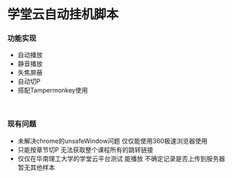 <h1>学堂云自动挂机脚本</h1>
    <h3>功能实现</h3>
    <ul>
        <li>自动播放</li>
        <li>静音播放</li>
        <li>失焦屏蔽</li>
        <li>自动切P</li>
        <li>搭配Tampermonkey使用</li>
    </ul>
    <br>
    <h3>现有问题</h3>
    <ul>
        <li>未解决chrome的unsafeWindow问题 仅仅能使用360极速浏览器使用</li>
        <li>只能按章节切P 无法获取整个课程所有的跳转链接</li>
        <li>仅仅在华南理工大学的学堂云平台测试 能播放 不确定记录是否上传到服务器 暂无其他样本</li>
    </ul>
